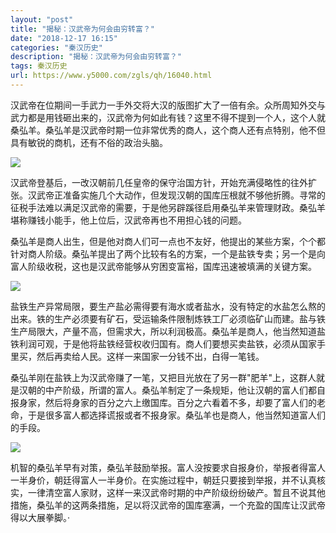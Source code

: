 ```yaml
---
layout: "post"
title: "揭秘：汉武帝为何会由穷转富？"
date: "2018-12-17 16:15"
categories: "秦汉历史"
description: "揭秘：汉武帝为何会由穷转富？"
tags: 秦汉历史
url: https://www.y5000.com/zgls/qh/16040.html
---
```






汉武帝在位期间一手武力一手外交将大汉的版图扩大了一倍有余。众所周知外交与武力都是用钱砸出来的，汉武帝为何如此有钱？这里不得不提到一个人，这个人就桑弘羊。桑弘羊是汉武帝时期一位非常优秀的商人，这个商人还有点特别，他不但具有敏锐的商机，还有不俗的政治头脑。

![](https://img.y5000.com/uploads/allimg/170306/1352104625-0.jpg)

汉武帝登基后，一改汉朝前几任皇帝的保守治国方针，开始充满侵略性的往外扩张。汉武帝正准备实施几个大动作，但发现汉朝的国库压根就不够他折腾。寻常的征税手法难以满足汉武帝的需要，于是他另辟蹊径启用桑弘羊来管理财政。桑弘羊堪称赚钱小能手，他上位后，汉武帝再也不用担心钱的问题。

桑弘羊是商人出生，但是他对商人们可一点也不友好，他提出的某些方案，个个都针对商人阶级。桑弘羊提出了两个比较有名的方案，一个是盐铁专卖；另一个是向富人阶级收税，这也是汉武帝能够从穷困变富裕，国库迅速被填满的关键方案。

![](https://img.y5000.com/uploads/allimg/170306/1352106310-1.jpg)

盐铁生产异常局限，要生产盐必需得要有海水或者盐水，没有特定的水盐怎么熬的出来。铁的生产必须要有矿石，受运输条件限制炼铁工厂必须临矿山而建。盐与铁生产局限大，产量不高，但需求大，所以利润极高。桑弘羊是商人，他当然知道盐铁利润可观，于是他将盐铁经营权收归国有。商人们要想买卖盐铁，必须从国家手里买，然后再卖给人民。这样一来国家一分钱不出，白得一笔钱。

桑弘羊刚在盐铁上为汉武帝赚了一笔，又把目光放在了另一群"肥羊"上，这群人就是汉朝的中产阶级，所谓的富人。桑弘羊制定了一条规矩，他让汉朝的富人们都自报身家，然后将身家的百分之六上缴国库。百分之六看着不多，却要了富人们的老命，于是很多富人都选择谎报或者不报身家。桑弘羊也是商人，他当然知道富人们的手段。

![](https://img.y5000.com/uploads/allimg/170306/135210L19-2.jpg)

机智的桑弘羊早有对策，桑弘羊鼓励举报。富人没按要求自报身价，举报者得富人一半身价，朝廷得富人一半身价。在实施过程中，朝廷只要接到举报，并不认真核实，一律清空富人家财，这样一来汉武帝时期的中产阶级纷纷破产。暂且不说其他措施，桑弘羊的这两条措施，足以将汉武帝的国库塞满，一个充盈的国库让汉武帝得以大展拳脚。·
